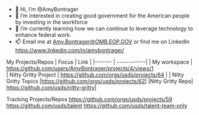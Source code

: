 - 👋 Hi, I’m @AmyBontrager
- 👀 I’m interested in creating good government for the American people by investing in the workforce 
- 🌱 I’m currently learning how we can continue to leverage technology to enhance federal work. 
- 📫 Email me at Amy.Bontrager@OMB.EOP.GOV or find me on LinkedIn https://www.linkedin.com/in/amybontrager/

<!---
AmyBontrager/AmyBontrager is a ✨ special ✨ repository because its `README.md` (this file) appears on your GitHub profile.
You can click the Preview link to take a look at your changes.
--->
My Projects/Repos
| Focus  | Link  |
|------- | ------------|
| My workspace | https://github.com/users/AmyBontrager/projects/4/views/1   
| Nitty Gritty Project | https://github.com/orgs/usds/projects/64 |
| Nitty Gritty Topics |https://github.com/orgs/usds/projects/62|
|Nitty Gritty Repo| https://github.com/usds/nitty-gritty|


Tracking Projects/Repos
https://github.com/orgs/usds/projects/59
https://github.com/usds/talent
https://github.com/usds/talent-team-only

